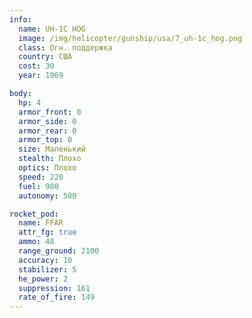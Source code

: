 ```yaml
---
info:
  name: UH-1C HOG
  image: /img/helicopter/gunship/usa/7_uh-1c_hog.png
  class: Огн. поддержка
  country: США
  cost: 30
  year: 1969

body:
  hp: 4
  armor_front: 0
  armor_side: 0
  armor_rear: 0
  armor_top: 0
  size: Маленький
  stealth: Плохо
  optics: Плохо
  speed: 220
  fuel: 900
  autonomy: 500

rocket_pod:
  name: FFAR
  attr_fg: true
  ammo: 48
  range_ground: 2100
  accuracy: 10
  stabilizer: 5
  he_power: 2
  suppression: 161
  rate_of_fire: 149
---
```

